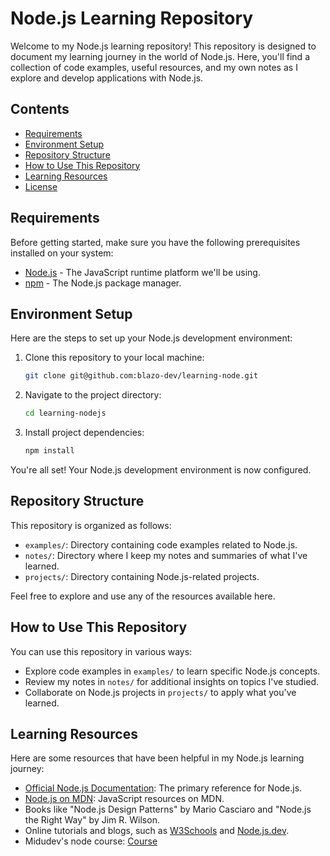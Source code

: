 # Node.js Learning Repository

Welcome to my Node.js learning repository! This repository is designed to document my learning journey in the world of Node.js. Here, you'll find a collection of code examples, useful resources, and my own notes as I explore and develop applications with Node.js.

## Contents

- [Requirements](#requirements)
- [Environment Setup](#environment-setup)
- [Repository Structure](#repository-structure)
- [How to Use This Repository](#how-to-use-this-repository)
- [Learning Resources](#learning-resources)
- [License](#license)

## Requirements

Before getting started, make sure you have the following prerequisites installed on your system:

- [Node.js](https://nodejs.org/) - The JavaScript runtime platform we'll be using.
- [npm](https://www.npmjs.com/) - The Node.js package manager.

## Environment Setup

Here are the steps to set up your Node.js development environment:

1. Clone this repository to your local machine:

   ```bash
   git clone git@github.com:blazo-dev/learning-node.git
   ```

2. Navigate to the project directory:

   ```bash
   cd learning-nodejs
   ```

3. Install project dependencies:

   ```bash
   npm install
   ```

You're all set! Your Node.js development environment is now configured.

## Repository Structure

This repository is organized as follows:

- `examples/`: Directory containing code examples related to Node.js.
- `notes/`: Directory where I keep my notes and summaries of what I've learned.
- `projects/`: Directory containing Node.js-related projects.

Feel free to explore and use any of the resources available here.

## How to Use This Repository

You can use this repository in various ways:

- Explore code examples in `examples/` to learn specific Node.js concepts.
- Review my notes in `notes/` for additional insights on topics I've studied.
- Collaborate on Node.js projects in `projects/` to apply what you've learned.

## Learning Resources

Here are some resources that have been helpful in my Node.js learning journey:

- [Official Node.js Documentation](https://nodejs.org/docs/): The primary reference for Node.js.
- [Node.js on MDN](https://developer.mozilla.org/en-US/docs/Web/JavaScript/Reference/Global_Objects): JavaScript resources on MDN.
- Books like "Node.js Design Patterns" by Mario Casciaro and "Node.js the Right Way" by Jim R. Wilson.
- Online tutorials and blogs, such as [W3Schools](https://www.w3schools.com/nodejs/) and [Node.js.dev](https://nodejs.dev/).
- Midudev's node course: [Course](https://www.youtube.com/playlist?list=PLUofhDIg_38qm2oPOV-IRTTEKyrVBBaU7)
